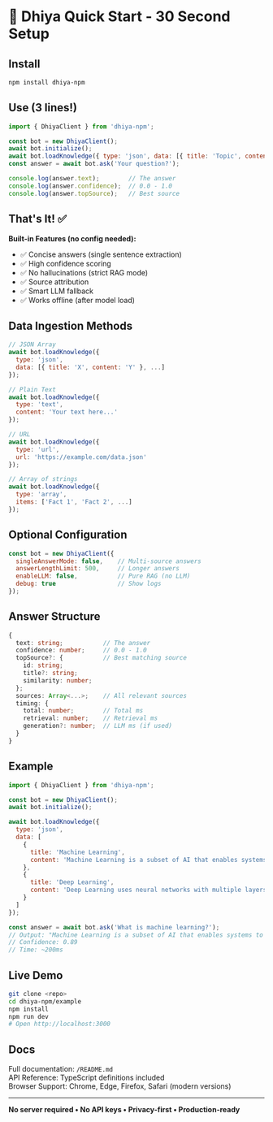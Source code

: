 # 🚀 Dhiya Quick Start - 30 Second Setup

## Install
```bash
npm install dhiya-npm
```

## Use (3 lines!)
```javascript
import { DhiyaClient } from 'dhiya-npm';

const bot = new DhiyaClient();
await bot.initialize();
await bot.loadKnowledge({ type: 'json', data: [{ title: 'Topic', content: 'Info...' }] });
const answer = await bot.ask('Your question?');

console.log(answer.text);        // The answer
console.log(answer.confidence);  // 0.0 - 1.0
console.log(answer.topSource);   // Best source
```

## That's It! ✅

**Built-in Features (no config needed):**
- ✅ Concise answers (single sentence extraction)
- ✅ High confidence scoring
- ✅ No hallucinations (strict RAG mode)
- ✅ Source attribution
- ✅ Smart LLM fallback
- ✅ Works offline (after model load)

## Data Ingestion Methods

```javascript
// JSON Array
await bot.loadKnowledge({
  type: 'json',
  data: [{ title: 'X', content: 'Y' }, ...]
});

// Plain Text
await bot.loadKnowledge({
  type: 'text',
  content: 'Your text here...'
});

// URL
await bot.loadKnowledge({
  type: 'url',
  url: 'https://example.com/data.json'
});

// Array of strings
await bot.loadKnowledge({
  type: 'array',
  items: ['Fact 1', 'Fact 2', ...]
});
```

## Optional Configuration

```javascript
const bot = new DhiyaClient({
  singleAnswerMode: false,    // Multi-source answers
  answerLengthLimit: 500,     // Longer answers
  enableLLM: false,           // Pure RAG (no LLM)
  debug: true                 // Show logs
});
```

## Answer Structure

```typescript
{
  text: string;           // The answer
  confidence: number;     // 0.0 - 1.0
  topSource?: {           // Best matching source
    id: string;
    title?: string;
    similarity: number;
  };
  sources: Array<...>;    // All relevant sources
  timing: {
    total: number;        // Total ms
    retrieval: number;    // Retrieval ms
    generation?: number;  // LLM ms (if used)
  }
}
```

## Example

```javascript
import { DhiyaClient } from 'dhiya-npm';

const bot = new DhiyaClient();
await bot.initialize();

await bot.loadKnowledge({
  type: 'json',
  data: [
    {
      title: 'Machine Learning',
      content: 'Machine Learning is a subset of AI that enables systems to learn from data...'
    },
    {
      title: 'Deep Learning',
      content: 'Deep Learning uses neural networks with multiple layers...'
    }
  ]
});

const answer = await bot.ask('What is machine learning?');
// Output: "Machine Learning is a subset of AI that enables systems to learn from data..."
// Confidence: 0.89
// Time: ~200ms
```

## Live Demo

```bash
git clone <repo>
cd dhiya-npm/example
npm install
npm run dev
# Open http://localhost:3000
```

## Docs

Full documentation: `/README.md`  
API Reference: TypeScript definitions included  
Browser Support: Chrome, Edge, Firefox, Safari (modern versions)

---

**No server required • No API keys • Privacy-first • Production-ready**
